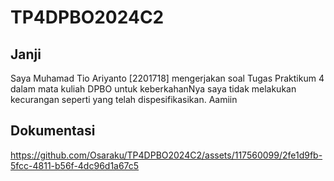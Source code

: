 # TP4DPBO2024C2

## Janji
Saya Muhamad Tio Ariyanto [2201718] mengerjakan soal Tugas Praktikum 4
dalam mata kuliah DPBO untuk keberkahanNya saya tidak melakukan kecurangan
seperti yang telah dispesifikasikan. Aamiin

## Dokumentasi
https://github.com/Osaraku/TP4DPBO2024C2/assets/117560099/2fe1d9fb-5fcc-4811-b56f-4dc96d1a67c5

